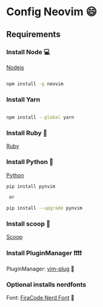 # Config Neovim :smile:

## Requirements

### Install Node :computer:

[Nodejs](https://nodejs.org/es/)


```bash

npm install -g neovim

```

### Install Yarn

```bash

npm install --global yarn

```
### Install Ruby :small_blue_diamond:

[Ruby](https://www.ruby-lang.org/en/)

### Install Python :snake:

[Python](https://www.python.org/)

```bash
pip install pynvim

 or

pip install --upgrade pynvim
```

### Install scoop :robot:

[Scoop](https://scoop.sh/)


### Install PluginManager :exclamation::exclamation::exclamation::exclamation:

PluginManager: [vim-plug](https://github.com/junegunn/vim-plug) :muscle:

### Optional installs nerdfonts

Font: [FiraCode Nerd Font](https://www.nerdfonts.com/font-downloads) :pencil:

